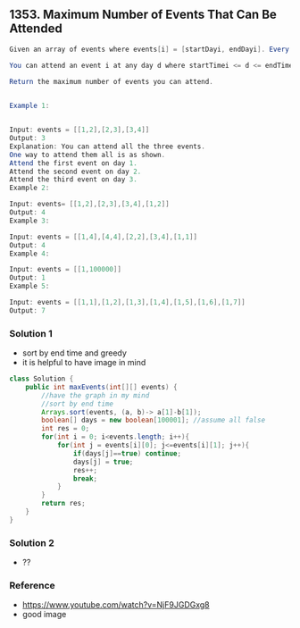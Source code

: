 ## 1353. Maximum Number of Events That Can Be Attended
```java
Given an array of events where events[i] = [startDayi, endDayi]. Every event i starts at startDayi and ends at endDayi.

You can attend an event i at any day d where startTimei <= d <= endTimei. Notice that you can only attend one event at any time d.

Return the maximum number of events you can attend.

 
Example 1:


Input: events = [[1,2],[2,3],[3,4]]
Output: 3
Explanation: You can attend all the three events.
One way to attend them all is as shown.
Attend the first event on day 1.
Attend the second event on day 2.
Attend the third event on day 3.
Example 2:

Input: events= [[1,2],[2,3],[3,4],[1,2]]
Output: 4
Example 3:

Input: events = [[1,4],[4,4],[2,2],[3,4],[1,1]]
Output: 4
Example 4:

Input: events = [[1,100000]]
Output: 1
Example 5:

Input: events = [[1,1],[1,2],[1,3],[1,4],[1,5],[1,6],[1,7]]
Output: 7
```

### Solution 1 
- sort by end time and greedy
- it is helpful to have image in mind
```java
class Solution {
    public int maxEvents(int[][] events) {
        //have the graph in my mind
        //sort by end time
        Arrays.sort(events, (a, b)-> a[1]-b[1]);
        boolean[] days = new boolean[100001]; //assume all false
        int res = 0;
        for(int i = 0; i<events.length; i++){
            for(int j = events[i][0]; j<=events[i][1]; j++){
                if(days[j]==true) continue;
                days[j] = true;
                res++;
                break;
            }
        }
        return res;
    }
}
```

### Solution 2
- ??

### Reference
- https://www.youtube.com/watch?v=NjF9JGDGxg8
- good image 

